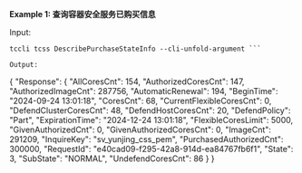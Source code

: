 **Example 1: 查询容器安全服务已购买信息**



Input: 

```
tccli tcss DescribePurchaseStateInfo --cli-unfold-argument ```

Output: 
```
{
    "Response": {
        "AllCoresCnt": 154,
        "AuthorizedCoresCnt": 147,
        "AuthorizedImageCnt": 287756,
        "AutomaticRenewal": 194,
        "BeginTime": "2024-09-24 13:01:18",
        "CoresCnt": 68,
        "CurrentFlexibleCoresCnt": 0,
        "DefendClusterCoresCnt": 48,
        "DefendHostCoresCnt": 20,
        "DefendPolicy": "Part",
        "ExpirationTime": "2024-12-24 13:01:18",
        "FlexibleCoresLimit": 5000,
        "GivenAuthorizedCnt": 0,
        "GivenAuthorizedCoresCnt": 0,
        "ImageCnt": 291209,
        "InquireKey": "sv_yunjing_css_pem",
        "PurchasedAuthorizedCnt": 300000,
        "RequestId": "e40cad09-f295-42a8-914d-ea84767fb6f1",
        "State": 3,
        "SubState": "NORMAL",
        "UndefendCoresCnt": 86
    }
}
```

